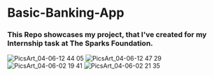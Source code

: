 # Basic-Banking-App

### This Repo showcases my project, that I've created for my Internship task at The Sparks Foundation.

![PicsArt_04-06-12 44 05](https://user-images.githubusercontent.com/68140538/113625942-2e7eb180-967f-11eb-90dd-ae86c112ecfa.jpg)
![PicsArt_04-06-12 47 29](https://user-images.githubusercontent.com/68140538/113625947-30487500-967f-11eb-8e29-3bbd6f0dc8aa.jpg)
![PicsArt_04-06-02 19 41](https://user-images.githubusercontent.com/68140538/113625951-30e10b80-967f-11eb-82ca-4d9b26273c89.jpg)
![PicsArt_04-06-02 21 35](https://user-images.githubusercontent.com/68140538/113625953-3179a200-967f-11eb-8183-03a7bba3999d.jpg)

